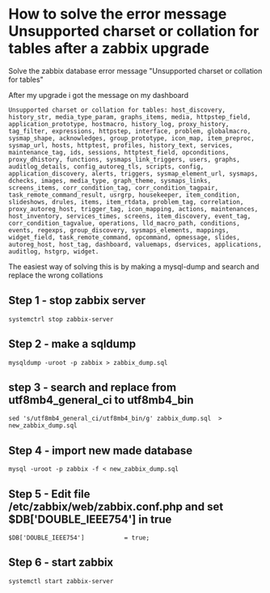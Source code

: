 # How to solve the error message Unsupported charset or collation for tables after a zabbix upgrade
Solve the zabbix database error message "Unsupported charset or collation for tables"

After my upgrade i got the message on my dashboard
```
Unsupported charset or collation for tables: host_discovery, history_str, media_type_param, graphs_items, media, httpstep_field, application_prototype, hostmacro, history_log, proxy_history, tag_filter, expressions, httpstep, interface, problem, globalmacro, sysmap_shape, acknowledges, group_prototype, icon_map, item_preproc, sysmap_url, hosts, httptest, profiles, history_text, services, maintenance_tag, ids, sessions, httptest_field, opconditions, proxy_dhistory, functions, sysmaps_link_triggers, users, graphs, auditlog_details, config_autoreg_tls, scripts, config, application_discovery, alerts, triggers, sysmap_element_url, sysmaps, dchecks, images, media_type, graph_theme, sysmaps_links, screens_items, corr_condition_tag, corr_condition_tagpair, task_remote_command_result, usrgrp, housekeeper, item_condition, slideshows, drules, items, item_rtdata, problem_tag, correlation, proxy_autoreg_host, trigger_tag, icon_mapping, actions, maintenances, host_inventory, services_times, screens, item_discovery, event_tag, corr_condition_tagvalue, operations, lld_macro_path, conditions, events, regexps, group_discovery, sysmaps_elements, mappings, widget_field, task_remote_command, opcommand, opmessage, slides, autoreg_host, host_tag, dashboard, valuemaps, dservices, applications, auditlog, hstgrp, widget.
```

The easiest way of solving this is by making a mysql-dump and search and replace the wrong collations

## Step 1 - stop zabbix server
```
systemctrl stop zabbix-server
```

## Step 2 - make a sqldump
```
mysqldump -uroot -p zabbix > zabbix_dump.sql
```

## step 3 - search and replace from utf8mb4_general_ci to utf8mb4_bin
```
sed 's/utf8mb4_general_ci/utf8mb4_bin/g' zabbix_dump.sql  > new_zabbix_dump.sql
```

## Step 4 - import new made database
```
mysql -uroot -p zabbix -f < new_zabbix_dump.sql
```

## Step 5 - Edit file /etc/zabbix/web/zabbix.conf.php and set $DB['DOUBLE_IEEE754'] in true
```
$DB['DOUBLE_IEEE754']           = true;
```


## Step 6 - start zabbix
```
systemctl start zabbix-server
```
